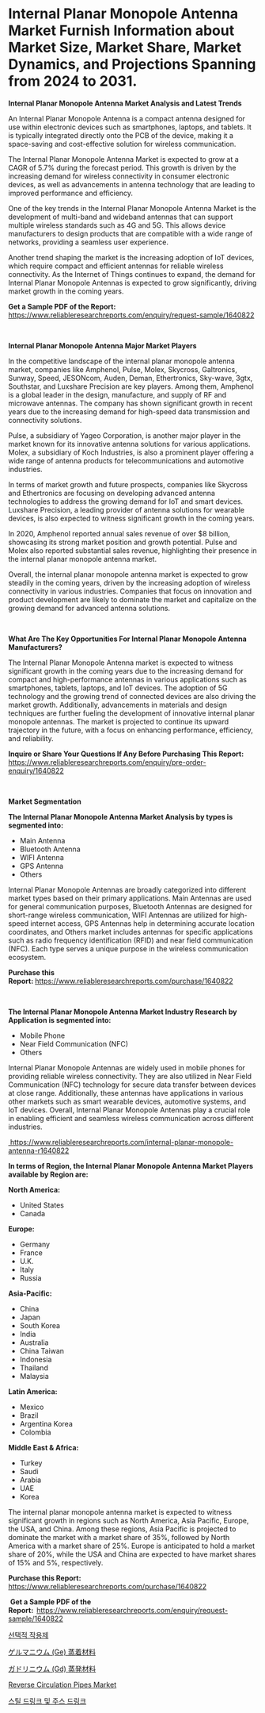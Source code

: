 <p><h1>Internal Planar Monopole Antenna Market Furnish Information about Market Size, Market Share, Market Dynamics, and Projections Spanning from 2024 to 2031.</h1></p><p><strong>Internal Planar Monopole Antenna Market Analysis and Latest Trends</strong></p>
<p><p>An Internal Planar Monopole Antenna is a compact antenna designed for use within electronic devices such as smartphones, laptops, and tablets. It is typically integrated directly onto the PCB of the device, making it a space-saving and cost-effective solution for wireless communication.</p><p>The Internal Planar Monopole Antenna Market is expected to grow at a CAGR of 5.7% during the forecast period. This growth is driven by the increasing demand for wireless connectivity in consumer electronic devices, as well as advancements in antenna technology that are leading to improved performance and efficiency.</p><p>One of the key trends in the Internal Planar Monopole Antenna Market is the development of multi-band and wideband antennas that can support multiple wireless standards such as 4G and 5G. This allows device manufacturers to design products that are compatible with a wide range of networks, providing a seamless user experience.</p><p>Another trend shaping the market is the increasing adoption of IoT devices, which require compact and efficient antennas for reliable wireless connectivity. As the Internet of Things continues to expand, the demand for Internal Planar Monopole Antennas is expected to grow significantly, driving market growth in the coming years.</p></p>
<p><strong>Get a Sample PDF of the Report:&nbsp;</strong> <a href="https://www.reliableresearchreports.com/enquiry/request-sample/1640822">https://www.reliableresearchreports.com/enquiry/request-sample/1640822</a></p>
<p>&nbsp;</p>
<p><strong>Internal Planar Monopole Antenna Major Market Players</strong></p>
<p><p>In the competitive landscape of the internal planar monopole antenna market, companies like Amphenol, Pulse, Molex, Skycross, Galtronics, Sunway, Speed, JESONcom, Auden, Deman, Ethertronics, Sky-wave, 3gtx, Southstar, and Luxshare Precision are key players. Among them, Amphenol is a global leader in the design, manufacture, and supply of RF and microwave antennas. The company has shown significant growth in recent years due to the increasing demand for high-speed data transmission and connectivity solutions.</p><p>Pulse, a subsidiary of Yageo Corporation, is another major player in the market known for its innovative antenna solutions for various applications. Molex, a subsidiary of Koch Industries, is also a prominent player offering a wide range of antenna products for telecommunications and automotive industries.</p><p>In terms of market growth and future prospects, companies like Skycross and Ethertronics are focusing on developing advanced antenna technologies to address the growing demand for IoT and smart devices. Luxshare Precision, a leading provider of antenna solutions for wearable devices, is also expected to witness significant growth in the coming years.</p><p>In 2020, Amphenol reported annual sales revenue of over $8 billion, showcasing its strong market position and growth potential. Pulse and Molex also reported substantial sales revenue, highlighting their presence in the internal planar monopole antenna market.</p><p>Overall, the internal planar monopole antenna market is expected to grow steadily in the coming years, driven by the increasing adoption of wireless connectivity in various industries. Companies that focus on innovation and product development are likely to dominate the market and capitalize on the growing demand for advanced antenna solutions.</p></p>
<p>&nbsp;</p>
<p><strong>What Are The Key Opportunities For Internal Planar Monopole Antenna Manufacturers?</strong></p>
<p><p>The Internal Planar Monopole Antenna market is expected to witness significant growth in the coming years due to the increasing demand for compact and high-performance antennas in various applications such as smartphones, tablets, laptops, and IoT devices. The adoption of 5G technology and the growing trend of connected devices are also driving the market growth. Additionally, advancements in materials and design techniques are further fueling the development of innovative internal planar monopole antennas. The market is projected to continue its upward trajectory in the future, with a focus on enhancing performance, efficiency, and reliability.</p></p>
<p><strong>Inquire or Share Your Questions If Any Before Purchasing This Report:</strong> <a href="https://www.reliableresearchreports.com/enquiry/pre-order-enquiry/1640822">https://www.reliableresearchreports.com/enquiry/pre-order-enquiry/1640822</a></p>
<p>&nbsp;</p>
<p><strong>Market Segmentation</strong></p>
<p><strong>The Internal Planar Monopole Antenna Market Analysis by types is segmented into:</strong></p>
<p><ul><li>Main Antenna</li><li>Bluetooth Antenna</li><li>WIFI Antenna</li><li>GPS Antenna</li><li>Others</li></ul></p>
<p><p>Internal Planar Monopole Antennas are broadly categorized into different market types based on their primary applications. Main Antennas are used for general communication purposes, Bluetooth Antennas are designed for short-range wireless communication, WIFI Antennas are utilized for high-speed internet access, GPS Antennas help in determining accurate location coordinates, and Others market includes antennas for specific applications such as radio frequency identification (RFID) and near field communication (NFC). Each type serves a unique purpose in the wireless communication ecosystem.</p></p>
<p><strong>Purchase this Report:&nbsp;</strong><a href="https://www.reliableresearchreports.com/purchase/1640822">https://www.reliableresearchreports.com/purchase/1640822</a></p>
<p>&nbsp;</p>
<p><strong>The Internal Planar Monopole Antenna Market Industry Research by Application is segmented into:</strong></p>
<p><ul><li>Mobile Phone</li><li>Near Field Communication (NFC)</li><li>Others</li></ul></p>
<p><p>Internal Planar Monopole Antennas are widely used in mobile phones for providing reliable wireless connectivity. They are also utilized in Near Field Communication (NFC) technology for secure data transfer between devices at close range. Additionally, these antennas have applications in various other markets such as smart wearable devices, automotive systems, and IoT devices. Overall, Internal Planar Monopole Antennas play a crucial role in enabling efficient and seamless wireless communication across different industries.</p></p>
<p><a href="https://www.reliableresearchreports.com/internal-planar-monopole-antenna-r1640822">&nbsp;https://www.reliableresearchreports.com/internal-planar-monopole-antenna-r1640822</a></p>
<p><strong>In terms of Region, the Internal Planar Monopole Antenna Market Players available by Region are:</strong></p>
<p>
    <p> <strong> North America: </strong>
        <ul>
            <li>United States</li>
            <li>Canada</li>
        </ul>
        </p> 
    <p> <strong> Europe: </strong>
        <ul>
            <li>Germany</li>
            <li>France</li>
            <li>U.K.</li>
            <li>Italy</li>
            <li>Russia</li>
        </ul>
        </p> 
    <p> <strong> Asia-Pacific: </strong>
        <ul>
            <li>China</li>
            <li>Japan</li>
            <li>South Korea</li>
            <li>India</li>
            <li>Australia</li>
            <li>China Taiwan</li>
            <li>Indonesia</li>
            <li>Thailand</li>
            <li>Malaysia</li>
        </ul>
        </p> 
    <p> <strong> Latin America: </strong>
        <ul>
            <li>Mexico</li>
            <li>Brazil</li>
            <li>Argentina Korea</li>
            <li>Colombia</li>
        </ul>
        </p> 
    <p> <strong> Middle East & Africa: </strong>
        <ul>
            <li>Turkey</li>
            <li>Saudi</li>
            <li>Arabia</li>
            <li>UAE</li>
            <li>Korea</li>
        </ul>
    </p>
    </p>
<p><p>The internal planar monopole antenna market is expected to witness significant growth in regions such as North America, Asia Pacific, Europe, the USA, and China. Among these regions, Asia Pacific is projected to dominate the market with a market share of 35%, followed by North America with a market share of 25%. Europe is anticipated to hold a market share of 20%, while the USA and China are expected to have market shares of 15% and 5%, respectively.</p></p>
<p><strong>Purchase this Report: </strong><a href="https://www.reliableresearchreports.com/purchase/1640822">https://www.reliableresearchreports.com/purchase/1640822</a></p>
<p>&nbsp;<strong>Get a Sample PDF of the Report:&nbsp;&nbsp;</strong><a href="https://www.reliableresearchreports.com/enquiry/request-sample/1640822">https://www.reliableresearchreports.com/enquiry/request-sample/1640822</a></p>
<p><strong></strong></p>
<p><p><a href="https://github.com/CliftonFisher9067/Market-Research-Report-List-1/blob/main/462191282689.md">선택적 작용제</a></p><p><a href="https://github.com/lrlmopnhwd79300/Market-Research-Report-List-2/blob/main/166673693792.md">ゲルマニウム (Ge) 蒸着材料</a></p><p><a href="https://github.com/AbigaleHuel/Market-Research-Report-List-1/blob/main/669293093791.md">ガドリニウム (Gd) 蒸発材料</a></p><p><a href="https://github.com/mbisetmhermsr/Market-Research-Report-List-2/blob/main/reverse-circulation-pipes-market.md">Reverse Circulation Pipes Market</a></p><p><a href="https://github.com/JosefaRice/Market-Research-Report-List-1/blob/main/675214382686.md">스틸 드링크 및 주스 드링크</a></p></p>